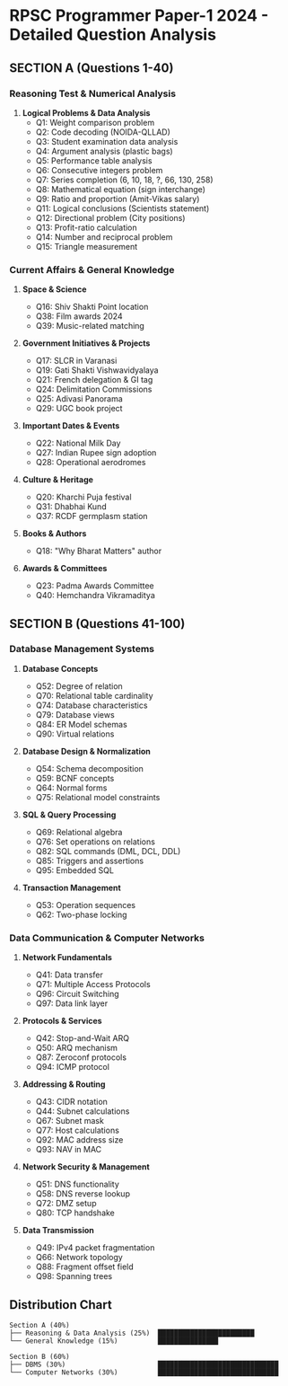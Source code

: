# RPSC Programmer Paper-1 2024 - Detailed Question Analysis

## SECTION A (Questions 1-40)
### Reasoning Test & Numerical Analysis
1. **Logical Problems & Data Analysis** 
   - Q1: Weight comparison problem
   - Q2: Code decoding (NOIDA-QLLAD)
   - Q3: Student examination data analysis
   - Q4: Argument analysis (plastic bags)
   - Q5: Performance table analysis
   - Q6: Consecutive integers problem
   - Q7: Series completion (6, 10, 18, ?, 66, 130, 258)
   - Q8: Mathematical equation (sign interchange)
   - Q9: Ratio and proportion (Amit-Vikas salary)
   - Q11: Logical conclusions (Scientists statement)
   - Q12: Directional problem (City positions)
   - Q13: Profit-ratio calculation
   - Q14: Number and reciprocal problem
   - Q15: Triangle measurement

### Current Affairs & General Knowledge
1. **Space & Science**
   - Q16: Shiv Shakti Point location
   - Q38: Film awards 2024
   - Q39: Music-related matching

2. **Government Initiatives & Projects**
   - Q17: SLCR in Varanasi
   - Q19: Gati Shakti Vishwavidyalaya
   - Q21: French delegation & GI tag
   - Q24: Delimitation Commissions
   - Q25: Adivasi Panorama
   - Q29: UGC book project

3. **Important Dates & Events**
   - Q22: National Milk Day
   - Q27: Indian Rupee sign adoption
   - Q28: Operational aerodromes

4. **Culture & Heritage**
   - Q20: Kharchi Puja festival
   - Q31: Dhabhai Kund
   - Q37: RCDF germplasm station

5. **Books & Authors**
   - Q18: "Why Bharat Matters" author

6. **Awards & Committees**
   - Q23: Padma Awards Committee
   - Q40: Hemchandra Vikramaditya

## SECTION B (Questions 41-100)

### Database Management Systems
1. **Database Concepts**
   - Q52: Degree of relation
   - Q70: Relational table cardinality
   - Q74: Database characteristics
   - Q79: Database views
   - Q84: ER Model schemas
   - Q90: Virtual relations

2. **Database Design & Normalization**
   - Q54: Schema decomposition
   - Q59: BCNF concepts
   - Q64: Normal forms
   - Q75: Relational model constraints

3. **SQL & Query Processing**
   - Q69: Relational algebra
   - Q76: Set operations on relations
   - Q82: SQL commands (DML, DCL, DDL)
   - Q85: Triggers and assertions
   - Q95: Embedded SQL

4. **Transaction Management**
   - Q53: Operation sequences
   - Q62: Two-phase locking

### Data Communication & Computer Networks
1. **Network Fundamentals**
   - Q41: Data transfer
   - Q71: Multiple Access Protocols
   - Q96: Circuit Switching
   - Q97: Data link layer

2. **Protocols & Services**
   - Q42: Stop-and-Wait ARQ
   - Q50: ARQ mechanism
   - Q87: Zeroconf protocols
   - Q94: ICMP protocol

3. **Addressing & Routing**
   - Q43: CIDR notation
   - Q44: Subnet calculations
   - Q67: Subnet mask
   - Q77: Host calculations
   - Q92: MAC address size
   - Q93: NAV in MAC

4. **Network Security & Management**
   - Q51: DNS functionality
   - Q58: DNS reverse lookup
   - Q72: DMZ setup
   - Q80: TCP handshake

5. **Data Transmission**
   - Q49: IPv4 packet fragmentation
   - Q66: Network topology
   - Q88: Fragment offset field
   - Q98: Spanning trees

## Distribution Chart
```
Section A (40%)
├── Reasoning & Data Analysis (25%)  ████████████████████████
└── General Knowledge (15%)          ███████████████

Section B (60%)
├── DBMS (30%)                       ██████████████████████████████
└── Computer Networks (30%)          ██████████████████████████████
```
